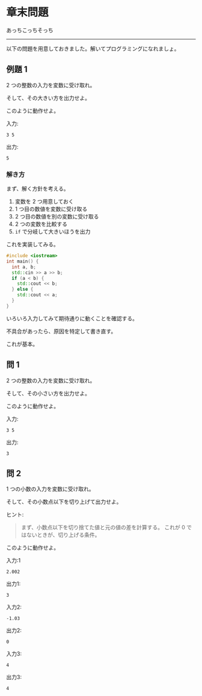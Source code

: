# 章末問題

あっちこっちそっち

---

以下の問題を用意しておきました。解いてプログラミングになれましょ。


## 例題 1

2 つの整数の入力を変数に受け取れ。

そして、その大きい方を出力せよ。


このように動作せよ。

入力:
```
3 5
```

出力:
```
5
```

### 解き方

まず、解く方針を考える。

1. 変数を 2 つ用意しておく
2. 1 つ目の数値を変数に受け取る
3. 2 つ目の数値を別の変数に受け取る
4. 2 つの変数を比較する
5. `if` で分岐して大きいほうを出力

これを実装してみる。

```cpp
#include <iostream>
int main() {
  int a, b;
  std::cin >> a >> b;
  if (a < b) {
    std::cout << b;
  } else {
    std::cout << a;
  }
}
```

いろいろ入力してみて期待通りに動くことを確認する。

不具合があったら、原因を特定して書き直す。

これが基本。

## 問 1

2 つの整数の入力を変数に受け取れ。

そして、その小さい方を出力せよ。


このように動作せよ。

入力:
```
3 5
```

出力:
```
3
```


## 問 2

1 つの小数の入力を変数に受け取れ。

そして、その小数点以下を切り上げて出力せよ。

ヒント:
> まず、小数点以下を切り捨てた値と元の値の差を計算する。
> これが 0 ではないときが、切り上げる条件。


このように動作せよ。

入力:1
```
2.002
```

出力1:
```
3
```

入力2:
```
-1.03
```

出力2:
```
0
```

入力3:
```
4
```

出力3:
```
4
```
